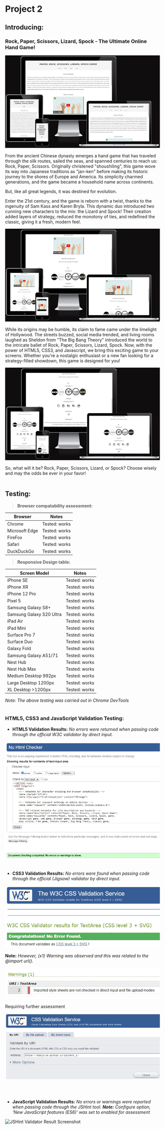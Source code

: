 # __Project 2__
## __Introducing:__ 
### Rock, Paper, Scissors, Lizard, Spock - The Ultimate Online Hand Game!

![Mockup Screen Generator: Initial Landing Page Screenshot](assets/images/responsive.jpg)

From the ancient Chinese dynasty emerges a hand game that has traveled through the silk routes, sailed the seas, and spanned centuries to reach us: Rock, Paper, Scissors. Originally christened "shoushiling", this game wove its way into Japanese traditions as "jan-ken" before making its historic journey to the shores of Europe and America. Its simplicity charmed generations, and the game became a household name across continents.

But, like all great legends, it was destined for evolution.

Enter the 21st century, and the game is reborn with a twist, thanks to the ingenuity of Sam Kass and Karen Bryla. This dynamic duo introduced two cunning new characters to the mix: the Lizard and Spock! Their creation added layers of strategy, reduced the monotony of ties, and redefined the classic, giving it a fresh, modern feel.

![Mockup Screen Generator: How to Play Screenshot](assets/images/responsive1.jpg)


While its origins may be humble, its claim to fame came under the limelight of Hollywood. The streets buzzed, social media trended, and living rooms laughed as Sheldon from "The Big Bang Theory" introduced the world to the intricate ballet of Rock, Paper, Scissors, Lizard, Spock. Now, with the power of HTML5, CSS3, and Javascript, we bring this exciting game to your screens. Whether you're a nostalgic enthusiast or a new fan looking for a strategy-filled showdown, this game is designed for you!

![Mockup Screen Generator: Play the Game Screenshot](assets/images/responsive2.jpg)

So, what will it be? Rock, Paper, Scissors, Lizard, or Spock? Choose wisely and may the odds be ever in your favor!
<br>
<br>

## __Testing:__

>__Browser compatability assessment:__

|           Browser          |     Notes     |
| -------------------------- | ------------- |
| Chrome                     | Tested: works |
| Microsoft Edge             | Tested: works |
| FireFox                    | Tested: works |
| Safari                     | Tested: works |
| DuckDuckGo                 | Tested: works |

>__Responsive Design table:__

|        Screen Model        |     Notes     |
| -------------------------- | ------------- |
| iPhone SE                  | Tested: works |
| iPhone XR                  | Tested: works |
| iPhone 12 Pro              | Tested: works |
| Pixel 5                    | Tested: works |
| Samsung Galaxy S8+         | Tested: works |
| Samsung Galaxy S20 Ultra   | Tested: works |
| iPad Air                   | Tested: works |
| iPad Mini                  | Tested: works |
| Surface Pro 7              | Tested: works |
| Surface Duo                | Tested: works |
| Galaxy Fold                | Tested: works |
| Samsung Galaxy A51/71      | Tested: works |
| Nest Hub                   | Tested: works |
| Nest Hub Max               | Tested: works |
| Medium Desktop 992px       | Tested: works |
| Large Desktop 1200px       | Tested: works |
| XL Desktop >1200px         | Tested: works |

_Note: The above testing was carried out in Chrome DevTools_ 
<br>
<br>

### __HTML5, CSS3 and JavaScript Validation Testing:__

* __HTML5 Validation Results:__ 
_No errors were returned when passing code through the official W3C validator by direct input._

![W3C Markup Validation Service Result Screenshot](assets/images/html-validation.jpg)
<br>
<br>
 
* __CSS3 Validation Results:__ 
_No errors were found when passing code through the official (Jigsaw) validator by direct input._

![W3C CSS Validation Service Overall Result Screenshot](assets/images/css-validation1.jpg)

__Note:__ _However, (x1) Warning was observed and this was related to the @import url()._

![W3C CSS Validation Service Warning Screenshot](assets/images/css-warning.jpg)

Requiring further assessment

![W3C CSS Validation Service Warning Screenshot](assets/images/css-extra-check.jpg)


<br>
<br>
 
* __JavaScript Validation Results:__
_No errors or warnings were reported when passing code through the JSHint tool. 
__Note:__ Configure option, 'New JavaScript features (ES6)' was set to enabled for 
assessment_

![JSHint Validator Result Screenshot](assets/images/javascript-validation.jpg)

